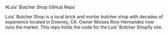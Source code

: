 #Luis' Butcher Shop GitHub Repo

Luis' Butcher Shop is a local brick and mortar butcher shop with decades of experience located in Downey, CA.
Owner Moises Rios-Hernandez now runs the market.
This repo holds the code for the Luis' Butcher Shopify site.

